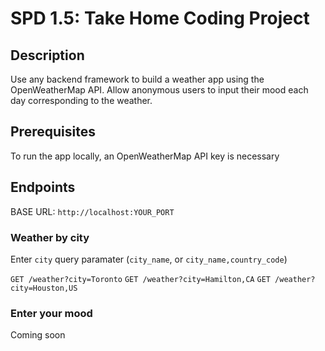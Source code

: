 # SPD 1.5: Take Home Coding Project

## Description

Use any backend framework to build a weather app using the OpenWeatherMap API. Allow anonymous users to input their mood each day corresponding to the weather.

## Prerequisites

To run the app locally, an OpenWeatherMap API key is necessary

## Endpoints

BASE URL: `http://localhost:YOUR_PORT`

### Weather by city

Enter `city` query paramater (`city_name`, or `city_name,country_code`)

`GET /weather?city=Toronto`
`GET /weather?city=Hamilton,CA`
`GET /weather?city=Houston,US`

### Enter your mood

Coming soon

